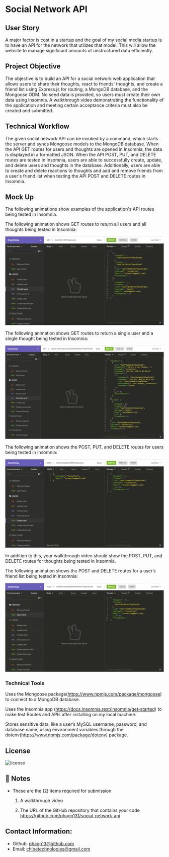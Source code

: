# Social Network API

## User Story

A major factor is cost in a startup and the goal of my social media startup is to have an API for the network that utilizes that model. This will allow the website to manage significant amounts of unstructured data efficiently.

## Project Objective

The objective is to build an API for a social network web application that allows users to share their thoughts, react to friends' thoughts, and create a friend list using Express.js for routing, a MongoDB database, and the Mongoose ODM. No seed data is provided, so users must create their own data using Insomnia. A walkthrough video demonstrating the functionality of the application and meeting certain acceptance criteria must also be created and submitted.

## Technical Workflow 

The given social network API can be invoked by a command, which starts the server and syncs Mongoose models to the MongoDB database. When the API GET routes for users and thoughts are opened in Insomnia, the data is displayed in a formatted JSON. When the API POST, PUT, and DELETE routes are tested in Insomnia, users are able to successfully create, update, and delete users and thoughts in the database. Additionally, users are able to create and delete reactions to thoughts and add and remove friends from a user's friend list when testing the API POST and DELETE routes in Insomnia.

## Mock Up

The following animations show examples of the application's API routes being tested in Insomnia.

The following animation shows GET routes to return all users and all thoughts being tested in Insomnia:

![Demo of GET routes to return all users and all thoughts being tested in Insomnia.](././Main/Assets/18-nosql-homework-demo-01.gif)

The following animation shows GET routes to return a single user and a single thought being tested in Insomnia:

![Demo that shows GET routes to return a single user and a single thought being tested in Insomnia.](././Main/Assets/18-nosql-homework-demo-02.gif)

The following animation shows the POST, PUT, and DELETE routes for users being tested in Insomnia:

![Demo that shows the POST, PUT, and DELETE routes for users being tested in Insomnia.](././Main/Assets/18-nosql-homework-demo-03.gif)

In addition to this, your walkthrough video should show the POST, PUT, and DELETE routes for thoughts being tested in Insomnia.

The following animation shows the POST and DELETE routes for a user’s friend list being tested in Insomnia:

![Demo that shows the POST and DELETE routes for a user’s friend list being tested in Insomnia.](././Main/Assets/18-nosql-homework-demo-04.gif)

### Technical Tools 

Uses the Mongoose package(https://www.npmjs.com/package/mongoose) to connect to a MongoDB database.

Uses the Insomnia app (https://docs.insomnia.rest/insomnia/get-started) to make test Routes and APIs after installing on my local machine. 


Stores sensitive data, like a user’s MySQL username, password, and database name, using environment variables through the dotenv(https://www.npmjs.com/package/dotenv) package.

## License

![license](https://img.shields.io/badge/license-MIT-blue.svg)

## 📝 Notes

- These are the (2) items required for submission
  1.  A walkthrough video 
      
  2.  The URL of the GitHub repository that contains your code
      https://github.com/phagn131/social-network-api

## Contact Information:
- Github: [phagn13@github.com](https://github.com/phagn13@github.com)
- Email: [chloetechnologies@gmail.com](user@email.com)
